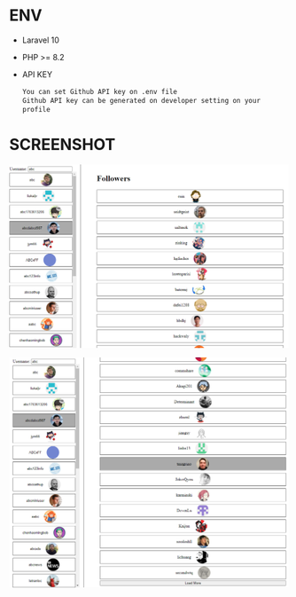 # ENV

-   Laravel 10
-   PHP >= 8.2
-   API KEY

        You can set Github API key on .env file
        Github API key can be generated on developer setting on your profile

# SCREENSHOT

![alt text](<Screenshot 2024-03-11 144505.png>)

![alt text](image.png)
